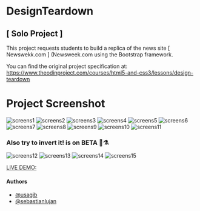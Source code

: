 # DesignTeardown

## [ Solo Project ]

This project requests students to build a replica of the news site [ Newswekk.com ] (Newsweek.com using the Bootstrap framework.

You can find the original project specification at: https://www.theodinproject.com/courses/html5-and-css3/lessons/design-teardown

# Project Screenshot


![screens1](img/Screenshot_8.png)
![screens2](img/Screenshot_9.png)
![screens3](img/Screenshot_10.png)
![screens4](img/Screenshot_11.png)
![screens5](img/Screenshot_12.png)
![screens6](img/Screenshot_13.png)
![screens7](img/Screenshot_14.png)
![screens8](img/Screenshot_15.png)
![screens9](img/Screenshot_16.png)
![screens10](img/Screenshot_17.png)
![screens11](img/Screenshot_18.png)

### Also try to invert it! is on BETA 🔬⚗️
![screens12](img/Screenshot_19.png)
![screens13](img/Screenshot_20.png)
![screens14](img/Screenshot_21.png)
![screens15](img/Screenshot_22.png)

[ LIVE DEMO: ](https://usagib.github.io/heatmap )

#### Authors
* [ @usagib ](https://github.com/Usagib)
* [ @sebastianlujan ](https://github.com/sebastianlujan)
